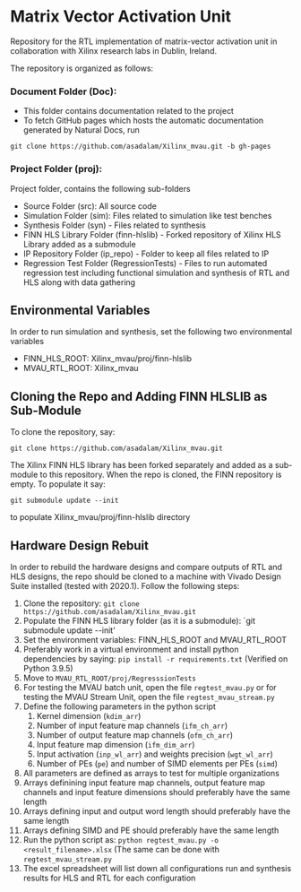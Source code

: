 # Matrix Vector Activation Unit 

Repository for the RTL implementation of matrix-vector activation unit in collaboration with Xilinx research labs in Dublin, Ireland.

The repository is organized as follows:
### Document Folder (Doc):
  - This folder contains documentation related to the project
  - To fetch GitHub pages which hosts the automatic documentation generated by Natural Docs, run
  ```
  git clone https://github.com/asadalam/Xilinx_mvau.git -b gh-pages
  ```
### Project Folder (proj):
Project folder, contains the following sub-folders
  - Source Folder (src): All source code
  - Simulation Folder (sim): Files related to simulation like test benches
  - Synthesis Folder (syn) - Files related to synthesis
  - FINN HLS Library Folder (finn-hlslib) - Forked repository of Xilinx HLS Library added as a submodule
  - IP Repository Folder (ip_repo) - Folder to keep all files related to IP
  - Regression Test Folder (RegressionTests) - Files to run automated regression test including functional simulation and synthesis of RTL and HLS along with data gathering

## Environmental Variables
In order to run simulation and synthesis, set the following two environmental variables
  - FINN_HLS_ROOT: Xilinx_mvau/proj/finn-hlslib
  - MVAU_RTL_ROOT: Xilinx_mvau

## Cloning the Repo and Adding FINN HLSLIB as Sub-Module
To clone the repository, say:
```
git clone https://github.com/asadalam/Xilinx_mvau.git
```

The Xilinx FINN HLS library has been forked separately and added as a sub-module to this repository. When the repo is cloned, the FINN repository is empty. To populate it say:
```
git submodule update --init
```
to populate Xilinx_mvau/proj/finn-hlslib directory

## Hardware Design Rebuit
In order to rebuild the hardware designs and compare outputs of RTL and HLS designs, the repo should be cloned to a machine with Vivado Design Suite installed (tested with 2020.1). Follow the following steps:
1. Clone the repository: `git clone https://github.com/asadalam/Xilinx_mvau.git`
2. Populate the FINN HLS library folder (as it is a submodule): `git submodule update --init'
3. Set the environment variables: FINN_HLS_ROOT and MVAU_RTL_ROOT
4. Preferably work in a virtual environment and install python dependencies by saying: `pip install -r requirements.txt` (Verified on Python 3.9.5)
5. Move to `MVAU_RTL_ROOT/proj/RegresssionTests`
6. For testing the MVAU batch unit, open the file `regtest_mvau.py` or for testing the MVAU Stream Unit, open the file `regtest_mvau_stream.py`
7. Define the following parameters in the python script
   1. Kernel dimension (`kdim_arr`)
   2. Number of input feature map channels (`ifm_ch_arr`)
   3. Number of output feature map channels (`ofm_ch_arr`)
   4. Input feature map dimension (`ifm_dim_arr`)
   5. Input activation (`inp_wl_arr`) and weights precision (`wgt_wl_arr`)
   6. Number of PEs (`pe`) and number of SIMD elements per PEs (`simd`)
 7. All parameters are defined as arrays to test for multiple organizations
 8. Arrays definining input feature map channels, output feature map channels and input feature dimensions should preferably have the same length
 9. Arrays defining input and output word length should preferably have the same length
 10. Arrays defining SIMD and PE should preferably have the same length
 11. Run the python script as: `python regtest_mvau.py -o <result_filename>.xlsx` (The same can be done with `regtest_mvau_stream.py`
 12. The excel spreadsheet will list down all configurations run and synthesis results for HLS and RTL for each configuration
